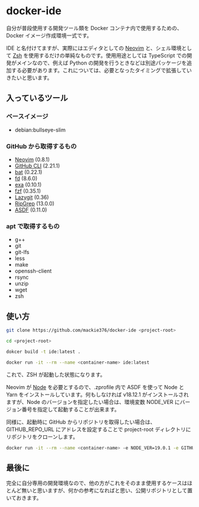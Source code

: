 # docker-ide

自分が普段使用する開発ツール類を Docker コンテナ内で使用するための、Docker イメージ作成環境一式です。

IDE と名付けてますが、実際にはエディタとしての [Neovim](https://github.com/neovim/neovim) と、シェル環境として [Zsh](https://www.zsh.org) を使用するだけの単純なものです。使用用途としては TypeScript での開発がメインなので、例えば Python の開発を行うときなどは別途パッケージを追加する必要があります。これについては、必要となったタイミングで拡張していきたいと思います。

## 入っているツール

### ベースイメージ

- debian:bullseye-slim

### GitHub から取得するもの

- [Neovim](https://github.com/neovim/neovim) (0.8.1)
- [GitHub CLI](https://cli.github.com) (2.21.1)
- [bat](https://github.com/sharkdp/bat) (0.22.1)
- [fd](https://github.com/sharkdp/fd) (8.6.0)
- [exa](https://github.com/ogham/exa) (0.10.1)
- [fzf](https://github.com/junegunn/fzf) (0.35.1)
- [Lazygit](https://github.com/jesseduffield/lazygit) (0.36)
- [RipGrep](https://github.com/BurntSushi/ripgrep) (13.0.0)
- [ASDF](https://github.com/asdf-vm/asdf) (0.11.0)

### apt で取得するもの

- g++
- git
- git-lfs
- less
- make
- openssh-client
- rsync
- unzip
- wget
- zsh

## 使い方

```sh
git clone https://github.com/mackie376/docker-ide <project-root>

cd <project-root>

dokcer build -t ide:latest .

docker run -it --rm --name <container-name> ide:latest
```

これで、ZSH が起動した状態になります。

Neovim が [Node](https://nodejs.org/en/) を必要とするので、.zprofile 内で ASDF を使って Node と Yarn をインストールしています。何もしなければ v18.12.1 がインストールされますが、Node のバージョンを指定したい場合は、環境変数 NODE_VER にバージョン番号を指定して起動することが出来ます。

同様に、起動時に GitHub からリポジトリを取得したい場合は、GITHUB_REPO_URL にアドレスを設定することで project-root ディレクトリにリポジトリをクローンします。

```sh
docker run -it --rm --name <container-name> -e NODE_VER=19.0.1 -e GITHUB_REPO_URL=https://github.com/mackie376/docker-ide ide:latest
```

## 最後に

完全に自分専用の開発環境なので、他の方がこれをそのまま使用するケースはほとんど無いと思いますが、何かの参考になればと思い、公開リポジトリとして置いておきます。
